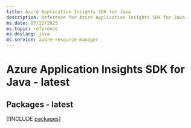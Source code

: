 ```yaml
---
title: Azure Application Insights SDK for Java
description: Reference for Azure Application Insights SDK for Java
ms.date: 07/22/2025
ms.topic: reference
ms.devlang: java
ms.service: azure-resource-manager
---
```

# Azure Application Insights SDK for Java - latest
## Packages - latest
[!INCLUDE [packages](application-insights-index.md)]
